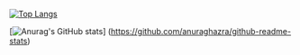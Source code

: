 [![Top Langs](https://github-readme-stats.vercel.app/api/top-langs/?username=oshiro17
)](https://github.com/anuraghazra/github-readme-stats)

[![Anurag's GitHub stats](https://github-readme-stats.vercel.app/api?username=oshiro17)]
(https://github.com/anuraghazra/github-readme-stats)
